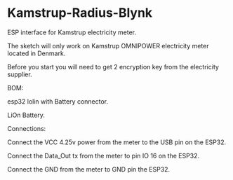 # Kamstrup-Radius-Blynk
ESP interface for Kamstrup electricity meter.

The sketch will only work on Kamstrup OMNIPOWER electricity meter located in Denmark.

Before you start you will need to get 2 encryption key from the electricity supplier.

BOM:

esp32 lolin with Battery connector.

LiOn Battery.

Connections:

Connect the VCC 4.25v power from the meter to the USB pin on the ESP32.

Connect the Data_Out tx from the meter to pin IO 16 on the ESP32.

Connect the GND from the meter to GND pin the ESP32.

